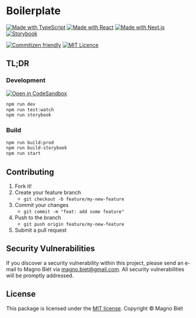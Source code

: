 # Boilerplate

[![Made with TypeScript](https://img.shields.io/badge/Made%20with-TypeScript-007acc.svg)](https://www.typescriptlang.org/)
[![Made with React](https://img.shields.io/badge/Made%20with-React-61DAFB.svg)](https://reactjs.org/)
[![Made with Next.js](https://img.shields.io/badge/Made%20with-Next.js-111111.svg)](https://nextjs.org/)
[![Storybook](https://cdn.jsdelivr.net/gh/storybooks/brand@master/badge/badge-storybook.svg)](https://storybook.js.org/)

[![Commitizen friendly](https://img.shields.io/badge/commitizen-friendly-brightgreen.svg)](http://commitizen.github.io/cz-cli/)
[![MIT Licence](https://img.shields.io/badge/licence-MIT-blue.svg)](https://magno.mit-license.org/)

## TL;DR

### Development

[![Open in CodeSandbox](https://img.shields.io/badge/Open%20in-CodeSandbox-blue?style=flat-square&logo=codesandbox)](https://githubbox.com/advanced-react-course/boilerplate)

```bash
npm run dev
npm run test:watch
npm run storybook
```

### Build

```bash
npm run build:prod
npm run build-storybook
npm run start
```

## Contributing

1. Fork it!
2. Create your feature branch
   - `git checkout -b feature/my-new-feature`
3. Commit your changes
   - `git commit -m "feat: add some feature"`
4. Push to the branch
   - `git push origin feature/my-new-feature`
5. Submit a pull request

## Security Vulnerabilities

If you discover a security vulnerability within this project, please send an e-mail to Magno Biét via [magno.biet@gmail.com](mailto:magno.biet@gmail.com). All security vulnerabilities will be promptly addressed.

## License

This package is licensed under the [MIT license](https://magno.mit-license.org/2020). Copyright © Magno Biét
